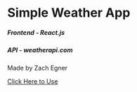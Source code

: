 # Simple Weather App
##### Frontend - React.js
##### API - weatherapi.com

Made by Zach Egner

[Click Here to Use](https://www.example.com)